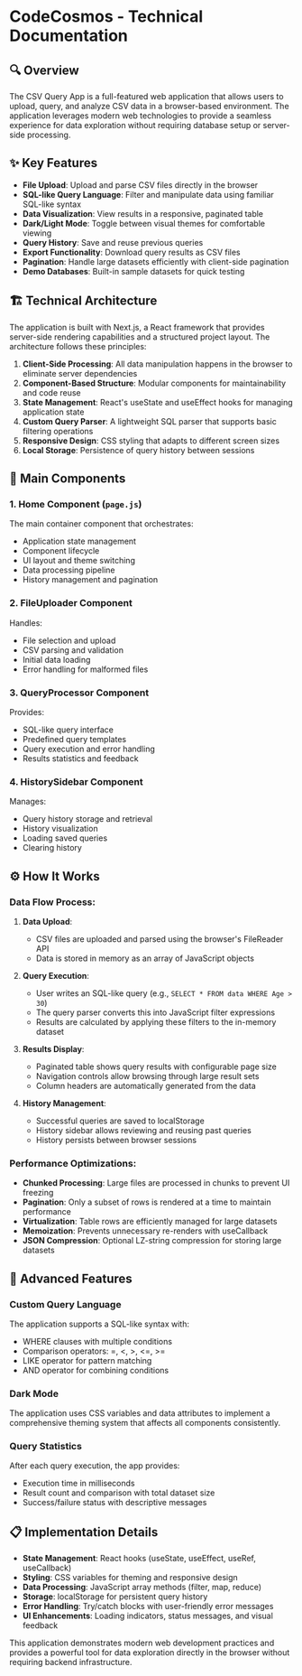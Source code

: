 

# CodeCosmos - Technical Documentation

## 🔍 Overview

The CSV Query App is a full-featured web application that allows users to upload, query, and analyze CSV data in a browser-based environment. The application leverages modern web technologies to provide a seamless experience for data exploration without requiring database setup or server-side processing.

## ✨ Key Features

- **File Upload**: Upload and parse CSV files directly in the browser
- **SQL-like Query Language**: Filter and manipulate data using familiar SQL-like syntax
- **Data Visualization**: View results in a responsive, paginated table
- **Dark/Light Mode**: Toggle between visual themes for comfortable viewing
- **Query History**: Save and reuse previous queries
- **Export Functionality**: Download query results as CSV files
- **Pagination**: Handle large datasets efficiently with client-side pagination
- **Demo Databases**: Built-in sample datasets for quick testing

## 🏗️ Technical Architecture

The application is built with Next.js, a React framework that provides server-side rendering capabilities and a structured project layout. The architecture follows these principles:

1. **Client-Side Processing**: All data manipulation happens in the browser to eliminate server dependencies
2. **Component-Based Structure**: Modular components for maintainability and code reuse
3. **State Management**: React's useState and useEffect hooks for managing application state
4. **Custom Query Parser**: A lightweight SQL parser that supports basic filtering operations
5. **Responsive Design**: CSS styling that adapts to different screen sizes
6. **Local Storage**: Persistence of query history between sessions

## 🧩 Main Components

### 1. Home Component (`page.js`)

The main container component that orchestrates:
- Application state management
- Component lifecycle
- UI layout and theme switching
- Data processing pipeline
- History management and pagination

### 2. FileUploader Component

Handles:
- File selection and upload
- CSV parsing and validation
- Initial data loading
- Error handling for malformed files

### 3. QueryProcessor Component

Provides:
- SQL-like query interface
- Predefined query templates
- Query execution and error handling
- Results statistics and feedback

### 4. HistorySidebar Component

Manages:
- Query history storage and retrieval
- History visualization
- Loading saved queries
- Clearing history

## ⚙️ How It Works

### Data Flow Process:

1. **Data Upload**: 
   - CSV files are uploaded and parsed using the browser's FileReader API
   - Data is stored in memory as an array of JavaScript objects

2. **Query Execution**:
   - User writes an SQL-like query (e.g., `SELECT * FROM data WHERE Age > 30`)
   - The query parser converts this into JavaScript filter expressions
   - Results are calculated by applying these filters to the in-memory dataset

3. **Results Display**:
   - Paginated table shows query results with configurable page size
   - Navigation controls allow browsing through large result sets
   - Column headers are automatically generated from the data

4. **History Management**:
   - Successful queries are saved to localStorage
   - History sidebar allows reviewing and reusing past queries
   - History persists between browser sessions

### Performance Optimizations:

- **Chunked Processing**: Large files are processed in chunks to prevent UI freezing
- **Pagination**: Only a subset of rows is rendered at a time to maintain performance
- **Virtualization**: Table rows are efficiently managed for large datasets
- **Memoization**: Prevents unnecessary re-renders with useCallback
- **JSON Compression**: Optional LZ-string compression for storing large datasets

## 🚀 Advanced Features

### Custom Query Language

The application supports a SQL-like syntax with:
- WHERE clauses with multiple conditions
- Comparison operators: =, <, >, <=, >=
- LIKE operator for pattern matching
- AND operator for combining conditions

### Dark Mode

The application uses CSS variables and data attributes to implement a comprehensive theming system that affects all components consistently.

### Query Statistics

After each query execution, the app provides:
- Execution time in milliseconds
- Result count and comparison with total dataset size
- Success/failure status with descriptive messages

## 📋 Implementation Details

- **State Management**: React hooks (useState, useEffect, useRef, useCallback)
- **Styling**: CSS variables for theming and responsive design
- **Data Processing**: JavaScript array methods (filter, map, reduce)
- **Storage**: localStorage for persistent query history
- **Error Handling**: Try/catch blocks with user-friendly error messages
- **UI Enhancements**: Loading indicators, status messages, and visual feedback

This application demonstrates modern web development practices and provides a powerful tool for data exploration directly in the browser without requiring backend infrastructure.

